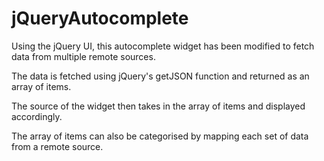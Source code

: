# jQueryAutocomplete
Using the jQuery UI, this autocomplete widget has been modified to fetch data from multiple remote sources.

The data is fetched using jQuery's getJSON function and returned as an array of items.

The source of the widget then takes in the array of items and displayed accordingly.

The array of items can also be categorised by mapping each set of data from a remote source.
